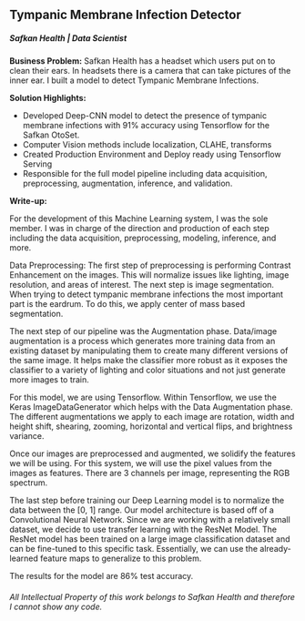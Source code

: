 ## Tympanic Membrane Infection Detector

##### Safkan Health | Data Scientist
**Business Problem:** Safkan Health has a headset which users put on to clean their ears. In headsets there is a camera that can take pictures of the inner ear. I built a model to detect Tympanic Membrane Infections. 

**Solution Highlights:** 
  * Developed Deep-CNN model to detect the presence of tympanic membrane infections with 91% accuracy using Tensorflow for the Safkan OtoSet. 
  * Computer Vision methods include localization, CLAHE, transforms
  * Created Production Environment and Deploy ready using Tensorflow Serving  
  * Responsible for the full model pipeline including data acquisition, preprocessing, augmentation, inference, and validation. 

**Write-up:** 

For the development of this Machine Learning system, I was the sole member. I was in charge of the direction and production of each step including the data acquisition, preprocessing, modeling, inference, and more.

Data Preprocessing: The first step of preprocessing is performing Contrast Enhancement on the images. This will normalize issues like lighting, image resolution, and areas of interest. The next step is image segmentation. When trying to detect tympanic membrane infections the most important part is the eardrum. To do this, we apply center of mass based segmentation.

The next step of our pipeline was the Augmentation phase. Data/image augmentation is a process which generates more training data from an existing dataset by manipulating them to create many different versions of the same image. It helps make the classifier more robust as it exposes the classifier to a variety of lighting and color situations and not just generate more images to train.

For this model, we are using Tensorflow. Within Tensorflow, we use the Keras ImageDataGenerator which helps with the Data Augmentation phase. The different augmentations we apply to each image are rotation, width and height shift, shearing, zooming, horizontal and vertical flips, and brightness variance.

Once our images are preprocessed and augmented, we solidify the features we will be using. For this system, we will use the pixel values from the images as features. There are 3 channels per image, representing the RGB spectrum.

The last step before training our Deep Learning model is to normalize the data between the [0, 1] range. Our model architecture is based off of a Convolutional Neural Network. Since we are working with a relatively small dataset, we decide to use transfer learning with the ResNet Model. The ResNet model has been trained on a large image classification dataset and can be fine-tuned to this specific task. Essentially, we can use the already-learned feature maps to generalize to this problem.

The results for the model are 86% test accuracy.


###### All Intellectual Property of this work belongs to Safkan Health and therefore I cannot show any code.



